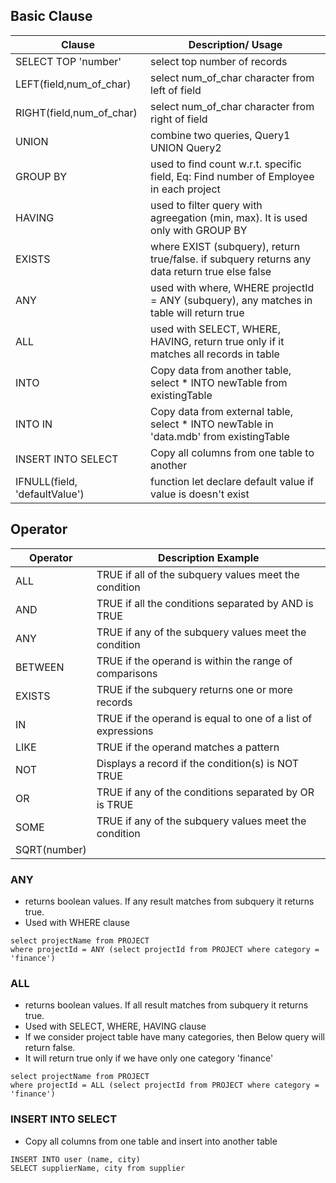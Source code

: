 ## Basic Clause

| Clause | Description/ Usage |
| --- | --- |
| SELECT TOP 'number' | select top number of records |
| LEFT(field,num_of_char) | select num_of_char character from left of field |
| RIGHT(field,num_of_char) | select num_of_char character from right of field |
| UNION | combine two queries, Query1 UNION Query2  |
| GROUP BY | used to find count w.r.t. specific field, Eq: Find number of Employee in each project |
| HAVING | used to filter query with agreegation (min, max). It is used only with GROUP BY  |
| EXISTS  | where EXIST (subquery), return true/false. if subquery returns any data return true else false |
| ANY | used with where, WHERE projectId = ANY (subquery), any matches in table will return true |
| ALL | used with SELECT, WHERE, HAVING, return true only if it matches all records in table  |
| INTO | Copy data from another table, select * INTO newTable from existingTable |
| INTO IN | Copy data from external table, select * INTO newTable in 'data.mdb' from existingTable |
| INSERT INTO SELECT | Copy all columns from one table to another |
| IFNULL(field, 'defaultValue') | function let declare default value if value is doesn't exist | 

## Operator

| Operator	| Description	Example |
| --- | --- |
| ALL |	TRUE if all of the subquery values meet the condition	|
| AND |	TRUE if all the conditions separated by AND is TRUE	|
| ANY |	TRUE if any of the subquery values meet the condition |	
| BETWEEN |	TRUE if the operand is within the range of comparisons |	
| EXISTS |	TRUE if the subquery returns one or more records |
| IN | TRUE if the operand is equal to one of a list of expressions |	
| LIKE | TRUE if the operand matches a pattern |
| NOT	| Displays a record if the condition(s) is NOT TRUE |	
| OR |	TRUE if any of the conditions separated by OR is TRUE |	
| SOME | TRUE if any of the subquery values meet the condition |
| SQRT(number) | |


### ANY
- returns boolean values. If any result matches from subquery it returns true.
- Used with WHERE clause
```
select projectName from PROJECT
where projectId = ANY (select projectId from PROJECT where category = 'finance')
```

### ALL
- returns boolean values. If all result matches from subquery it returns true.
- Used with SELECT, WHERE, HAVING clause
- If we consider project table have many categories, then Below query will return false.
- It will return true only if we have only one category 'finance'
```
select projectName from PROJECT
where projectId = ALL (select projectId from PROJECT where category = 'finance')
```

### INSERT INTO SELECT
- Copy all columns from one table and insert into another table
```
INSERT INTO user (name, city)
SELECT supplierName, city from supplier
```


